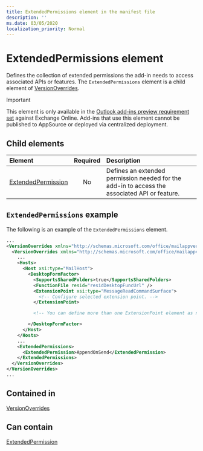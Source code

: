 ```yaml
---
title: ExtendedPermissions element in the manifest file
description: ''
ms.date: 03/05/2020
localization_priority: Normal
---
```


# ExtendedPermissions element

Defines the collection of extended permissions the add-in needs to access associated APIs or features. The `ExtendedPermissions` element is a child element of [VersionOverrides](versionoverrides.md).

> [!IMPORTANT]
> This element is only available in the [Outlook add-ins preview requirement set](../objectmodel/preview-requirement-set/outlook-requirement-set-preview.md) against Exchange Online. Add-ins that use this element cannot be published to AppSource or deployed via centralized deployment.

## Child elements

|  Element |  Required  |  Description  |
|:-----|:-----:|:-----|
|  [ExtendedPermission](extendedpermission.md)    |  No   | Defines an extended permission needed for the add-in to access the associated API or feature. |

## `ExtendedPermissions` example

The following is an example of the `ExtendedPermissions` element.

```XML
...
<VersionOverrides xmlns="http://schemas.microsoft.com/office/mailappversionoverrides" xsi:type="VersionOverridesV1_0">
  <VersionOverrides xmlns="http://schemas.microsoft.com/office/mailappversionoverrides/1.1" xsi:type="VersionOverridesV1_1">
    ...
    <Hosts>
      <Host xsi:type="MailHost">
        <DesktopFormFactor>
          <SupportsSharedFolders>true</SupportsSharedFolders>
          <FunctionFile resid="residDesktopFuncUrl" />
          <ExtensionPoint xsi:type="MessageReadCommandSurface">
            <!-- Configure selected extension point. -->
          </ExtensionPoint>

          <!-- You can define more than one ExtensionPoint element as needed. -->

        </DesktopFormFactor>
      </Host>
    </Hosts>
    ...
    <ExtendedPermissions>
      <ExtendedPermission>AppendOnSend</ExtendedPermission>
    </ExtendedPermissions>
  </VersionOverrides>
</VersionOverrides>
...
```

## Contained in

[VersionOverrides](versionoverrides.md)

## Can contain

[ExtendedPermission](extendedpermission.md)

